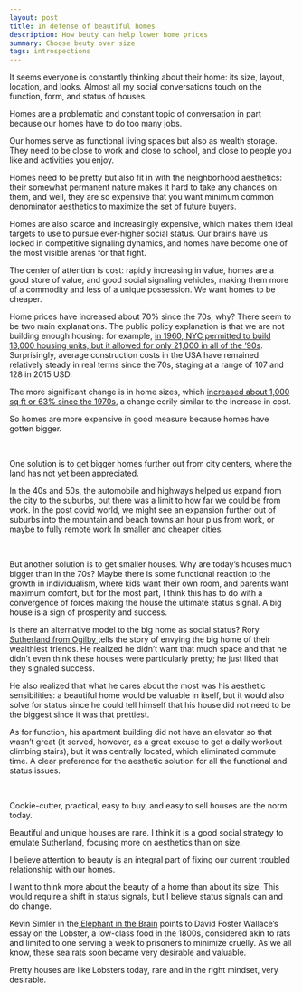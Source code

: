 ```yaml
---
layout: post
title: In defense of beautiful homes
description: How beuty can help lower home prices
summary: Choose beuty over size
tags: introspections 
---
```


It seems everyone is constantly thinking about their home: its size, layout, location, and looks. Almost all my social conversations touch on the function, form, and status of houses. 

Homes are a problematic and constant topic of conversation in part because our homes have to do too many jobs. 

Our homes serve as functional living spaces but also as wealth storage. They need to be close to work and close to school, and close to people you like and activities you enjoy.

Homes need to be pretty but also fit in with the neighborhood aesthetics: their somewhat permanent nature makes it hard to take any chances on them, and well, they are so expensive that you want minimum common denominator aesthetics to maximize the set of future buyers.

Homes are also scarce and increasingly expensive, which makes them ideal targets to use to pursue ever-higher social status. Our brains have us locked in competitive signaling dynamics, and homes have become one of the most visible arenas for that fight.

The center of attention is cost: rapidly increasing in value, homes are a good store of value,  and good social signaling vehicles, making them more of a commodity and less of a unique possession.  We want homes to be cheaper.

Home prices have increased about 70% since the 70s; why?  There seem to be two main explanations. The public policy explanation is that we are not building enough housing: for example, [in 1960, NYC permitted to build 13,000 housing units, but it allowed for only 21,000 in all of the ’90s](https://www.economist.com/special-report/2020/01/16/how-housing-became-the-worlds-biggest-asset-class). Surprisingly, average construction costs in the USA have remained relatively steady in real terms since the 70s, staging at a range of 107 and 128 in 2015 USD.

The more significant change is in home sizes, which [increased about 1,000 sq ft or 63% since the 1970s](https://www.aei.org/carpe-diem/new-us-homes-today-are-1000-square-feet-larger-than-in-1973-and-living-space-per-person-has-nearly-doubled/#:~:text=Over%20the%20last%2042%20years,2%2C687%20square%20feet%20last%20year.), a change eerily similar to the increase in cost.

So homes are more expensive in good measure because homes have gotten bigger. 

&nbsp;  

One solution is to get bigger homes further out from city centers, where the land has not yet been appreciated. 

In the 40s and 50s, the automobile and highways helped us expand from the city to the suburbs, but there was a limit to how far we could be from work. In the post covid world, we might see an expansion further out of suburbs into the mountain and beach towns an hour plus from work, or maybe to fully remote work In smaller and cheaper cities. 

&nbsp;  


But another solution is to get smaller houses. Why are today’s houses much bigger than in the 70s? Maybe there is some functional reaction to the growth in individualism, where kids want their own room, and parents want maximum comfort, but for the most part, I think this has to do with a convergence of forces making the house the ultimate status signal. A big house is a sign of prosperity and success. 

Is there an alternative model to the big home as social status? Rory [Sutherland from Ogilby ](https://www.amazon.com/Alchemy-Curious-Science-Creating-Business/dp/006238841X)tells the story of envying the big home of their wealthiest friends. He realized he didn’t want that much space and that he didn’t even think these houses were particularly pretty; he just liked that they signaled success.

 
He also realized that what he cares about the most was his aesthetic sensibilities: a beautiful home would be valuable in itself, but it would also solve for status since he could tell himself that his house did not need to be the biggest since it was that prettiest.

As for function, his apartment building did not have an elevator so that wasn’t great (it served, however, as a great excuse to get a daily workout climbing stairs), but it was centrally located, which eliminated commute time. A clear preference for the aesthetic solution for all the functional and status issues.

&nbsp;  


Cookie-cutter, practical, easy to buy, and easy to sell houses are the norm today.

 Beautiful and unique houses are rare. I think it is a good social strategy to emulate Sutherland, focusing more on aesthetics than on size. 

I believe attention to beauty is an integral part of fixing our current troubled relationship with our homes.

I want to think more about the beauty of a home than about its size. This would require a shift in status signals, but I believe status signals can and do change.

Kevin Simler in the[ Elephant in the Brain](https://www.amazon.com/Elephant-Brain-Hidden-Motives-Everyday/dp/0190495995) points to David Foster Wallace’s essay on the Lobster, a low-class food in the 1800s, considered akin to rats and limited to one serving a week to prisoners to minimize cruelly. As we all know, these sea rats soon became very desirable and valuable. 

Pretty houses are like Lobsters today, rare and in the right mindset, very desirable. 
